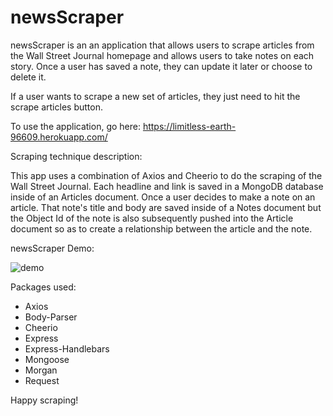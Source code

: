 # newsScraper

newsScraper is an an application that allows users to scrape articles from the Wall Street Journal homepage and allows users to take notes on each story. Once a user has saved a note, they can update it later or choose to delete it.

If a user wants to scrape a new set of articles, they just need to hit the scrape articles button.

To use the application, go here: https://limitless-earth-96609.herokuapp.com/

Scraping technique description:

This app uses a combination of Axios and Cheerio to do the scraping of the Wall Street Journal. Each headline and link is saved in a MongoDB database inside of an Articles document. Once a user decides to make a note on an article. That note's title and body are saved inside of a Notes document but the Object Id of the note is also subsequently pushed into the Article document so as to create a relationship between the article and the note.

newsScraper Demo:

<img src="https://github.com/ricardobentin/newsScraper/blob/master/public/img/demo.gif" alt="demo">

Packages used:
* Axios
* Body-Parser
* Cheerio
* Express
* Express-Handlebars
* Mongoose
* Morgan
* Request

Happy scraping!
